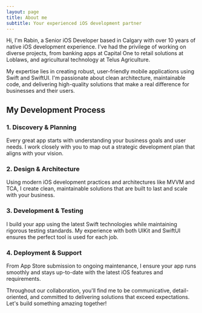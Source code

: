 ```yaml
---
layout: page
title: About me
subtitle: Your experienced iOS development partner
---
```


<div class="container">
  <p>Hi, I'm Rabin, a Senior iOS Developer based in Calgary with over 10 years of native iOS development experience. I've had the privilege of working on diverse projects, from banking apps at Capital One to retail solutions at Loblaws, and agricultural technology at Telus Agriculture.</p>

  <p>My expertise lies in creating robust, user-friendly mobile applications using Swift and SwiftUI. I'm passionate about clean architecture, maintainable code, and delivering high-quality solutions that make a real difference for businesses and their users.</p>

  <h2>My Development Process</h2>
  
  <h3>1. Discovery & Planning</h3>
  <p>Every great app starts with understanding your business goals and user needs. I work closely with you to map out a strategic development plan that aligns with your vision.</p>
  
  <h3>2. Design & Architecture</h3>
  <p>Using modern iOS development practices and architectures like MVVM and TCA, I create clean, maintainable solutions that are built to last and scale with your business.</p>
  
  <h3>3. Development & Testing</h3>
  <p>I build your app using the latest Swift technologies while maintaining rigorous testing standards. My experience with both UIKit and SwiftUI ensures the perfect tool is used for each job.</p>
  
  <h3>4. Deployment & Support</h3>
  <p>From App Store submission to ongoing maintenance, I ensure your app runs smoothly and stays up-to-date with the latest iOS features and requirements.</p>
  
  <p>Throughout our collaboration, you'll find me to be communicative, detail-oriented, and committed to delivering solutions that exceed expectations. Let's build something amazing together!</p>
</div>
